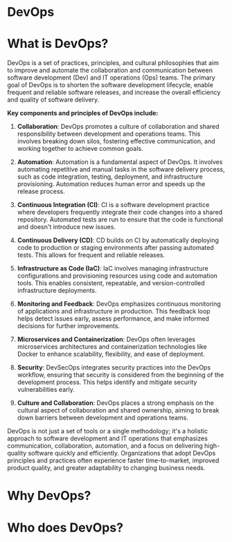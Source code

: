 # DevOps

# What is DevOps?

DevOps is a set of practices, principles, and cultural philosophies that aim to improve and automate the collaboration and communication between software development (Dev) and IT operations (Ops) teams. The primary goal of DevOps is to shorten the software development lifecycle, enable frequent and reliable software releases, and increase the overall efficiency and quality of software delivery.

**Key components and principles of DevOps include:**

1. **Collaboration**: DevOps promotes a culture of collaboration and shared responsibility between development and operations teams. This involves breaking down silos, fostering effective communication, and working together to achieve common goals.

1. **Automation**: Automation is a fundamental aspect of DevOps. It involves automating repetitive and manual tasks in the software delivery process, such as code integration, testing, deployment, and infrastructure provisioning. Automation reduces human error and speeds up the release process.

1. **Continuous Integration (CI)**: CI is a software development practice where developers frequently integrate their code changes into a shared repository. Automated tests are run to ensure that the code is functional and doesn't introduce new issues.

1. **Continuous Delivery (CD)**: CD builds on CI by automatically deploying code to production or staging environments after passing automated tests. This allows for frequent and reliable releases.

1. **Infrastructure as Code (IaC)**: IaC involves managing infrastructure configurations and provisioning resources using code and automation tools. This enables consistent, repeatable, and version-controlled infrastructure deployments.

1. **Monitoring and Feedback**: DevOps emphasizes continuous monitoring of applications and infrastructure in production. This feedback loop helps detect issues early, assess performance, and make informed decisions for further improvements.

1. **Microservices and Containerization**: DevOps often leverages microservices architectures and containerization technologies like Docker to enhance scalability, flexibility, and ease of deployment.

1. **Security**: DevSecOps integrates security practices into the DevOps workflow, ensuring that security is considered from the beginning of the development process. This helps identify and mitigate security vulnerabilities early.

1. **Culture and Collaboration**: DevOps places a strong emphasis on the cultural aspect of collaboration and shared ownership, aiming to break down barriers between development and operations teams.

DevOps is not just a set of tools or a single methodology; it's a holistic approach to software development and IT operations that emphasizes communication, collaboration, automation, and a focus on delivering high-quality software quickly and efficiently. Organizations that adopt DevOps principles and practices often experience faster time-to-market, improved product quality, and greater adaptability to changing business needs.

# Why DevOps?

# Who does DevOps?
